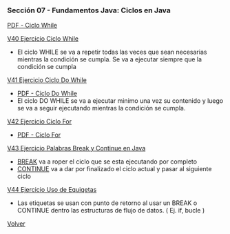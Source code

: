 ### Sección 07 - Fundamentos Java: Ciclos en Java
[PDF - Ciclo While](Apuntes/06-01-CicloWhile-CFJ.pdf)

[V40 Ejercicio Ciclo While](V40_Ejercicio_Ciclo_While/src/v40_ejercicio_ciclo_while/V40_Ejercicio_Ciclo_While.java)
- El ciclo WHILE se va a repetir todas las veces que sean necesarias mientras la
condición se cumpla.
Se va a ejecutar siempre que la condición se cumpla

[V41 Ejercicio Ciclo Do While](V41_Ejercicio_Ciclo_Do_While/src/v41_ejercicio_ciclo_do_while/V41_Ejercicio_Ciclo_Do_While.java)
- [PDF - Ciclo Do While](Apuntes/06-02-CicloDoWhile-CFJ.pdf)
- El ciclo DO WHILE se va a ejecutar minimo una vez su contenido y luego
se va a seguir ejecutando mientras la condición se cumpla. 

[V42 Ejercicio Ciclo For](V42_Ejercicio_Ciclo_For/src/v42_ejercicio_ciclo_for/V42_Ejercicio_Ciclo_For.java)
- [PDF - Ciclo For](Apuntes/06-03-CicloFor-CFJ.pdf)

[V43 Ejercicio Palabras Break y Continue en Java](V43_Ejercicio_Palabra_Break_Continue/src/v43_ejercicio_palabra_break_continue/V43_Ejercicio_Palabra_Break_Continue.java)
- [BREAK](V43_Ejercicio_Palabra_Break_Continue/src/Ejemplos/E01_Break.java) va a roper el ciclo que se esta ejecutando por completo
- [CONTINUE](V43_Ejercicio_Palabra_Break_Continue/src/Ejemplos/E02_Continue.java) va a dar por finalizado el ciclo actual y pasar al siguiente ciclo

[V44 Ejercicio Uso de Equiqetas](V44_Ejercicio_Uso_de_Etiquetas/src/v44_ejercicio_uso_de_etiquetas/V44_Ejercicio_Uso_de_Etiquetas.java)
- Las etiquetas se usan con punto de retorno al usar un BREAK o CONTINUE dentro 
las estructuras de flujo de datos. ( Ej. if, bucle )

[Volver](../)